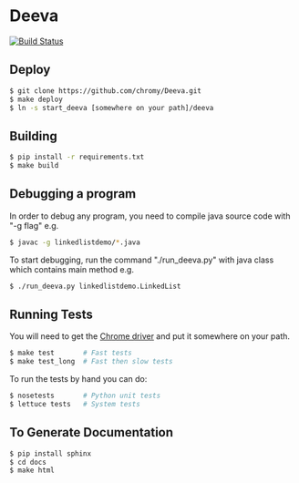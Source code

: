 Deeva
=====

[![Build Status](https://travis-ci.org/chromy/Deeva.png?branch=master)](https://travis-ci.org/chromy/Deeva)

Deploy
------
```bash
$ git clone https://github.com/chromy/Deeva.git
$ make deploy
$ ln -s start_deeva [somewhere on your path]/deeva
```

Building
--------
```bash
$ pip install -r requirements.txt
$ make build
```

Debugging a program
--------
In order to debug any program, you need to compile java source code with "-g flag"
e.g. 
```bash
$ javac -g linkedlistdemo/*.java
```
To start debugging, run the command "./run_deeva.py" with java class which contains main method e.g.
```bash
$ ./run_deeva.py linkedlistdemo.LinkedList
```

Running Tests
-------------
You will need to get the [Chrome driver](http://chromedriver.storage.googleapis.com/index.html?path=2.4/)
and put it somewhere on your path.

```bash
$ make test       # Fast tests
$ make test_long  # Fast then slow tests
```

To run the tests by hand you can do:

```bash
$ nosetests       # Python unit tests
$ lettuce tests   # System tests
```

To Generate Documentation
-------------------------
```bash
$ pip install sphinx
$ cd docs
$ make html
```
